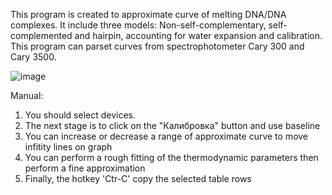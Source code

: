 This program is created to approximate curve of melting DNA/DNA complexes. It include three models: Non-self-complementary, self-complemented and hairpin, accounting for water expansion and calibration. This program can parset curves from spectrophotometer Cary 300 and Cary 3500.

![image](https://github.com/Olecon/Simplex_V2/assets/107347740/bf9fd0cf-599f-4247-a8ec-be4ee4b9b2b5)

Manual:
1) You should select devices.
2) The next stage is to click on the "Калибровка" button and use baseline
4) You can increase or decrease a range of approximate curve to move infitity lines on graph
5) You can perform a rough fitting of the thermodynamic parameters then perform a fine approximation
6) Finally, the hotkey 'Ctr-C' copy the selected table rows
